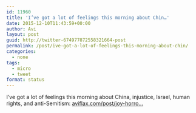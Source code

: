 ```yaml
---
id: 11960
title: 'I’ve got a lot of feelings this morning about Chin…'
date: 2015-12-10T11:43:59+00:00
author: Avi
layout: post
guid: http://twitter-674977872558321664-post
permalink: /post/ive-got-a-lot-of-feelings-this-morning-about-chin/
categories:
  - none
tags:
  - micro
  - tweet
format: status
---
```

I’ve got a lot of feelings this morning about China, injustice, Israel, human rights, and anti-Semitism: [aviflax.com/post/joy-horro…](http://aviflax.com/post/joy-horror-frustration/)